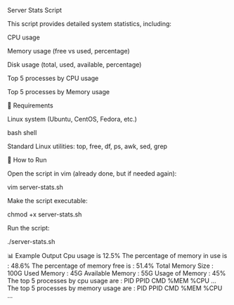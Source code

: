 Server Stats Script

This script provides detailed system statistics, including:

CPU usage

Memory usage (free vs used, percentage)

Disk usage (total, used, available, percentage)

Top 5 processes by CPU usage

Top 5 processes by Memory usage

📌 Requirements

Linux system (Ubuntu, CentOS, Fedora, etc.)

bash shell

Standard Linux utilities: top, free, df, ps, awk, sed, grep

🚀 How to Run

Open the script in vim (already done, but if needed again):

vim server-stats.sh


Make the script executable:

chmod +x server-stats.sh


Run the script:

./server-stats.sh

📊 Example Output
Cpu usage is 12.5%
The percentage of memory in use is : 48.6%
The percentage of memory free is : 51.4%
Total Memory Size : 100G
Used Memory       : 45G
Available Memory  : 55G
Usage of Memory   : 45%
The top 5 processes by cpu usage are :
  PID  PPID CMD              %MEM %CPU
  ...
The top 5 processes by memory usage are :
  PID  PPID CMD              %MEM %CPU
  ...
